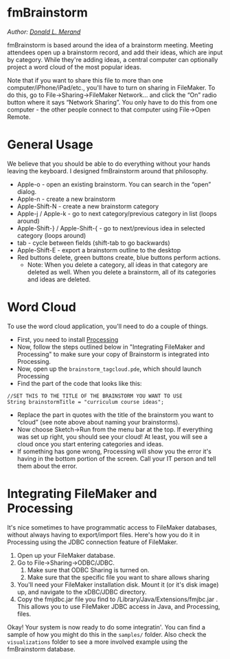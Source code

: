 fmBrainstorm
============

_Author: [Donald L. Merand](http://donaldmerand.com)_

fmBrainstorm is based around the idea of a brainstorm meeting.
Meeting attendees open up a brainstorm record, and add their ideas,
which are input by category. While they're adding ideas, a central
computer can optionally project a word cloud of the most popular ideas.

Note that if you want to share this file to more than one
computer/iPhone/iPad/etc., you'll have to turn on sharing in FileMaker.
To do this, go to File→Sharing→FileMaker Network… and click the “On”
radio button where it says “Network Sharing”. You only have to do this
from one computer - the other people connect to that computer using
File→Open Remote.


General Usage
=============

We believe that you should be able to do everything without your hands leaving the keyboard. I designed fmBrainstorm around that philosophy.

-   Apple-o - open an existing brainstorm. You can search in the “open”
    dialog.
-   Apple-n - create a new brainstorm
-   Apple-Shift-N - create a new brainstorm category
-   Apple-j / Apple-k - go to next category/previous category in list
    (loops around)
-   Apple-Shift-} / Apple-Shift-{ - go to next/previous idea in selected
    category (loops around)
-   tab - cycle between fields (shift-tab to go backwards)
-   Apple-Shift-E - export a brainstorm outline to the desktop
-   Red buttons delete, green buttons create, blue buttons perform
    actions.
    -   Note: When you delete a category, all ideas in that category are
        deleted as well. When you delete a brainstorm, all of its
        categories and ideas are deleted.


Word Cloud
==========

To use the word cloud application, you'll need to do a couple of things.

-   First, you need to install [Processing](http://processing.org)
-   Now, follow the steps outlined below in "Integrating FileMaker and Processing" to make sure your copy of Brainstorm is integrated into Processing.
-   Now, open up the `brainstorm_tagcloud.pde`, which should launch Processing
-   Find the part of the code that looks like this:

```
//SET THIS TO THE TITLE OF THE BRAINSTORM YOU WANT TO USE  
String brainstormTitle = "curriculum course ideas";
```

-   Replace the part in quotes with the title of the brainstorm you want
    to “cloud” (see note above about naming your brainstorms).
-   Now choose Sketch→Run from the menu bar at the top. If everything
    was set up right, you should see your cloud! At least, you will see
    a cloud once you start entering categories and ideas.
-   If something has gone wrong, Processing will show you the error it's
    having in the bottom portion of the screen. Call your IT person and
    tell them about the error.




Integrating FileMaker and Processing
====================================

It's nice sometimes to have programmatic access to FileMaker databases,
without always having to export/import files. Here's how you do it in
Processing using the JDBC connection feature of FileMaker.

1.  Open up your FileMaker database.
2.  Go to File→Sharing→ODBC/JDBC.
    1.  Make sure that ODBC Sharing is turned on.
    2.  Make sure that the specific file you want to share allows
        sharing
3.  You'll need your FileMaker installation disk. Mount it (or it's disk
    image) up, and navigate to the xDBC/JDBC directory.
4.  Copy the fmjdbc.jar file you find to
    /Library/Java/Extensions/fmjbc.jar . This allows you to use
    FileMaker JDBC access in Java, and Processing, files.

Okay! Your system is now ready to do some integratin'. You can find a sample of how you might do this in the `samples/` folder. Also check the `visualizations` folder to see a more involved example using the fmBrainstorm database. 
